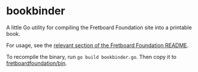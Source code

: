 # bookbinder
A little Go utility for compiling the Fretboard Foundation site into a printable book.

For usage, see the [relevant section of the Fretboard Foundation README](https://github.com/jasongrimes/fretboardfoundation?tab=readme-ov-file#generating-the-printable-single-page-version).

To recompile the binary, run `go build bookbinder.go`. 
Then copy it to [fretboardfoundation/bin](https://github.com/jasongrimes/fretboardfoundation/tree/main/bin).
